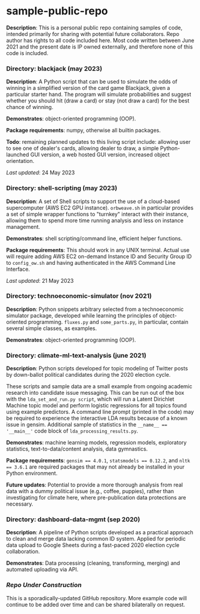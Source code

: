 # sample-public-repo
**Description**: This is a personal public repo containing samples of code, intended primarily for sharing with potential future collaborators. Repo author has rights to all code included here. Most code written between June 2021 and the present date is IP owned externally, and therefore none of this code is included.


### Directory: blackjack (may 2023)

**Description**: A Python script that can be used to simulate the odds of winning in a simplified version of the card game Blackjack, given a particular starter hand. The program will simulate probabilities and suggest whether you should hit (draw a card) or stay (not draw a card) for the best chance of winning. 

**Demonstrates**: object-oriented programming (OOP).

**Package requirements**: numpy, otherwise all builtin packages.

**Todo**: remaining planned updates to this living script include: allowing user to see one of dealer's cards, allowing dealer to draw, a simple Python-launched GUI version, a web hosted GUI version, increased object orientation. 

 *Last updated*: 24 May 2023


### Directory: shell-scripting (may 2023)

**Description**: A set of Shell scripts to support the use of a cloud-based supercomputer (AWS EC2 GPU instance). `orbweave.sh` in particular provides a set of simple wrapper functions to "turnkey" interact with their instance, allowing them to spend more time running analysis and less on instance management.

**Demonstrates**: shell scripting/command line, efficient helper functions.

**Package requirements**: This should work in any UNIX terminal. Actual use will require adding AWS EC2 on-demand Instance ID and Security Group ID to `config_ow.sh` and having authenticated in the AWS Command Line Interface. 

*Last updated*: 21 May 2023



### Directory: technoeconomic-simulator (nov 2021)

**Description**: Python snippets arbitrary selected from a technoeconomic simulator package, developed while learning the principles of object-oriented programming. `fluxes.py` and `some_parts.py`, in particular, contain several simple classes, as examples. 

**Demonstrates**: object-oriented programming (OOP).



### Directory: climate-ml-text-analysis (june 2021)

**Description**: Python scripts developed for topic modeling of Twitter posts by down-ballot political candidates during the 2020 election cycle. 

These scripts and sample data are a small example from ongoing academic research into candidate issue messaging. This can be run out of the box with the `lda_set_and_run.py script`, which will run a Latent Dirichlet Machine topic model and perform logistic regressions for all topics found using example predictors. A command line prompt (printed in the code) may be required to experience the interactive LDA results because of a known issue in gensim. Additional sample of statistics in the `__name__ == '__main__'` code block of `lda_processing_results.py`.

**Demonstrates**: machine learning models, regression models, exploratory statistics, text-to-data/content analysis, data gymnastics.

**Package requirements**: `gensim == 4.0.1`, `statsmodels == 0.12.2`, and `nltk == 3.6.1` are required packages that may not already be installed in your Python environment.

**Future updates**: Potential to provide a more thorough analysis from real data with a dummy political issue (e.g., coffee, puppies), rather than investigating for climate here, where pre-publication data protections are necessary.



### Directory: dashboard-data-mgmt (sep 2020)

**Description**: A pipeline of Python scripts developed as a practical approach to clean and merge data lacking common ID system. Applied for periodic data upload to Google Sheets during a fast-paced 2020 election cycle collaboration. 

**Demonstrates**: Data processing (cleaning, transforming, merging) and automated uploading via API.


### *Repo Under Construction*
This is a sporadically-updated GitHub repository. More example code will continue to be added over time and can be shared bilaterally on request. 
